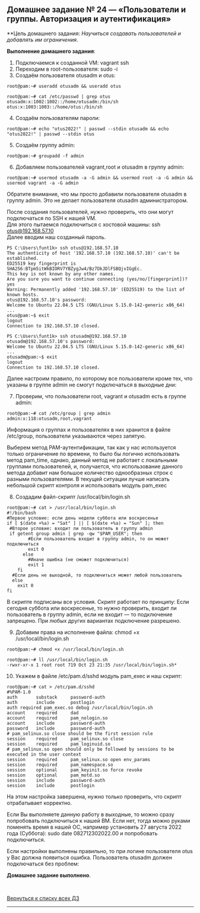 ## Домашнее задание № 24 — «Пользователи и группы. Авторизация и аутентификация»

**Цель домашнего задания: *Научиться создавать пользователей и добавлять им ограничения*.

**Выполнение домашнего задания**:

1) Подключаемся к созданной VM: vagrant ssh
2) Переходим в root-пользователя: sudo -i
3) Создаём пользователя otusadm и otus:
```console
root@pam:~# useradd otusadm && useradd otus

root@pam:~# cat /etc/passwd | grep otus
otusadm:x:1002:1002::/home/otusadm:/bin/sh
otus:x:1003:1003::/home/otus:/bin/sh
```

4) Создаём пользователям пароли:
```console
root@pam:~# echo "otus2022!" | passwd --stdin otusadm && echo "otus2022!" | passwd --stdin otus
```

5) Создаём группу admin:
```console
root@pam:~# groupadd -f admin
```

6) Добавляем пользователей vagrant,root и otusadm в группу admin:
```console
root@pam:~# usermod otusadm -a -G admin && usermod root -a -G admin && usermod vagrant -a -G admin
```
Обратите внимание, что мы просто добавили пользователя otusadm в группу admin. Это не делает пользователя otusadm администратором.

После создания пользователей, нужно проверить, что они могут подключаться по SSH к нашей VM.  
Для этого пытаемся подключиться с хостовой машины: ssh otus@192.168.57.10  
Далее вводим наш созданный пароль. 
```console
PS C:\Users\funt1k> ssh otus@192.168.57.10
The authenticity of host '192.168.57.10 (192.168.57.10)' can't be established.
ED25519 key fingerprint is SHA256:BTpm5itWkBIORV7YBZygJw4/Bz7DkJDlFSBQjvIGgEc.
This key is not known by any other names.
Are you sure you want to continue connecting (yes/no/[fingerprint])? yes
Warning: Permanently added '192.168.57.10' (ED25519) to the list of known hosts.
otus@192.168.57.10's password:
Welcome to Ubuntu 22.04.5 LTS (GNU/Linux 5.15.0-142-generic x86_64)
...
otus@pam:~$ exit
logout
Connection to 192.168.57.10 closed.

PS C:\Users\funt1k> ssh otusadm@192.168.57.10
otusadm@192.168.57.10's password:
Welcome to Ubuntu 22.04.5 LTS (GNU/Linux 5.15.0-142-generic x86_64)
...
otusadm@pam:~$ exit
logout
Connection to 192.168.57.10 closed.
```

Далее настроим правило, по которому все пользователи кроме тех, что указаны в группе admin не смогут подключаться в выходные дни:  

7) Проверим, что пользователи root, vagrant и otusadm есть в группе admin:
```console
root@pam:~# cat /etc/group | grep admin
admin:x:118:otusadm,root,vagrant
```

Информация о группах и пользователях в них хранится в файле /etc/group, пользователи указываются через запятую. 

Выберем метод PAM-аутентификации, так как у нас используется только ограничение по времени, то было бы логично использовать метод pam_time,  однако, данный метод не работает с локальными группами пользователей, и, получается, что использование данного метода добавит нам большое количество однообразных строк с разными пользователями. В текущей ситуации лучше написать небольшой скрипт контроля и использовать модуль pam_exec

8) Создадим файл-скрипт /usr/local/bin/login.sh
```console
root@pam:~# cat > /usr/local/bin/login.sh
#!/bin/bash
#Первое условие: если день недели суббота или воскресенье
if [ $(date +%a) = "Sat" ] || [ $(date +%a) = "Sun" ]; then
 #Второе условие: входит ли пользователь в группу admin
 if getent group admin | grep -qw "$PAM_USER"; then
        #Если пользователь входит в группу admin, то он может подключиться
        exit 0
      else
        #Иначе ошибка (не сможет подключиться)
        exit 1
    fi
  #Если день не выходной, то подключиться может любой пользователь
  else
    exit 0
fi
```
В скрипте подписаны все условия. Скрипт работает по принципу: 
Если сегодня суббота или воскресенье, то нужно проверить, входит ли пользователь в группу admin, если не входит — то подключение запрещено. При любых других вариантах подключение разрешено. 

9) Добавим права на исполнение файла: chmod +x /usr/local/bin/login.sh
```console
root@pam:~# chmod +x /usr/local/bin/login.sh

root@pam:~# ll /usr/local/bin/login.sh
-rwxr-xr-x 1 root root 719 Oct 23 21:35 /usr/local/bin/login.sh*
```

10) Укажем в файле /etc/pam.d/sshd модуль pam_exec и наш скрипт:
```console
root@pam:~# cat > /etc/pam.d/sshd
#%PAM-1.0
auth       substack     password-auth
auth       include      postlogin
auth required pam_exec.so debug /usr/local/bin/login.sh
account    required     dad
account    required     pam_nologin.so
account    include      password-auth
password   include      password-auth
# pam_selinux.so close should be the first session rule
session    required     pam_selinux.so close
session    required     pam_loginuid.so
# pam_selinux.so open should only be followed by sessions to be executed in the user context
session    required     pam_selinux.so open env_params
session    required     pam_namespace.so
session    optional     pam_keyinit.so force revoke
session    optional     pam_motd.so
session    include      password-auth
session    include      postlogin
```

На этом настройка завершена, нужно только проверить, что скрипт отрабатывает корректно. 

Если Вы выполняете данную работу в выходные, то можно сразу попробовать подключиться к нашей ВМ. Если нет, тогда можно руками поменять время в нашей ОС, например установить 27 августа 2022 года (Суббота): 
sudo date 082712302022.00 и попробовать подключиться. 

Если настройки выполнены правильно, то при логине пользователя otus у Вас должна появиться ошибка. Пользователь otusadm должен подключаться без проблем: 




**Домашнее задание выполнено**.

<br/>

[Вернуться к списку всех ДЗ](../README.md)
****

